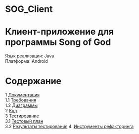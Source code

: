 # SOG_Client
# Клиент-приложение для программы Song of God
Язык реализации: Java  
Платформа: Android

# Содержание 
1 [Документация](Documents)  
1.1 [Требования](Documents/Requirements.md)  
1.2 [Диаграммы](Documents/Diagrams/Diagrams.md)      
2 [Код](app/src)         
3 [Тестирование](https://github.com/Vfif/Bulls-and-Cows/blob/master/Testing)        
3.1 [Тестовый план](https://github.com/Vfif/Bulls-and-Cows/blob/master/Testing/TestPlan.md)   
3.2 [Результаты тестирования](https://github.com/Vfif/Bulls-and-Cows/blob/master/Testing/TestResults.md)
4. [Инструменты рефакторинга](Extra/Refactoring/Refactoring.md)   

